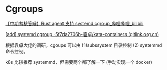 # Cgroups 

[【中期考核答辩】Rust agent 支持 systemd cgroup_哔哩哔哩_bilibili](https://www.bilibili.com/video/BV1BB4y1G7K7/?spm_id_from=333.337.search-card.all.click&vd_source=eefa19ed1149679e6ec8d83a6f2eebcc)

[[add] systemd cgroup -5f7da2706b-袁卓/kata-containers (gitlink.org.cn)](https://www.gitlink.org.cn/realsnoopy/kata-containers/commits/5f7da2706b)


根据袁卓大佬的调研，cgoups 可以由 (1)subssystem 目录控制 (2) systemmd 命令控制。

k8s 比较推荐 systemmd，但需要两个都了解一下 (手动实现一个 docker)
